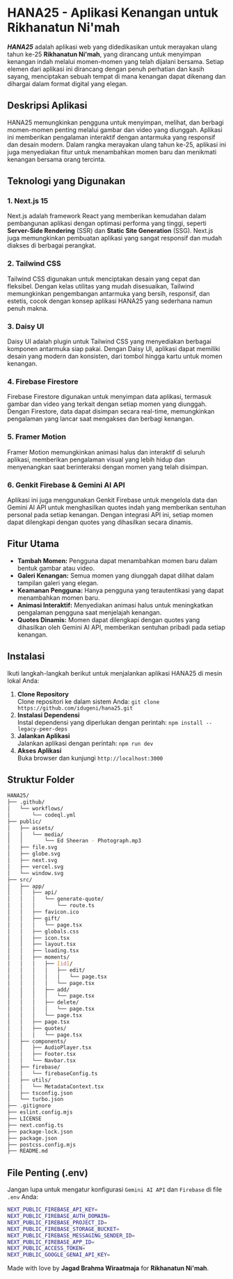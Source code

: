 # HANA25 - Aplikasi Kenangan untuk Rikhanatun Ni'mah

_**HANA25**_ adalah aplikasi web yang didedikasikan untuk merayakan ulang tahun ke-25 **Rikhanatun Ni'mah**, yang dirancang untuk menyimpan kenangan indah melalui momen-momen yang telah dijalani bersama. Setiap elemen dari aplikasi ini dirancang dengan penuh perhatian dan kasih sayang, menciptakan sebuah tempat di mana kenangan dapat dikenang dan dihargai dalam format digital yang elegan.

## Deskripsi Aplikasi

HANA25 memungkinkan pengguna untuk menyimpan, melihat, dan berbagi momen-momen penting melalui gambar dan video yang diunggah. Aplikasi ini memberikan pengalaman interaktif dengan antarmuka yang responsif dan desain modern. Dalam rangka merayakan ulang tahun ke-25, aplikasi ini juga menyediakan fitur untuk menambahkan momen baru dan menikmati kenangan bersama orang tercinta.

## Teknologi yang Digunakan

### 1\. **Next.js 15**

Next.js adalah framework React yang memberikan kemudahan dalam pembangunan aplikasi dengan optimasi performa yang tinggi, seperti **Server-Side Rendering** (SSR) dan **Static Site Generation** (SSG). Next.js juga memungkinkan pembuatan aplikasi yang sangat responsif dan mudah diakses di berbagai perangkat.

### 2\. **Tailwind CSS**

Tailwind CSS digunakan untuk menciptakan desain yang cepat dan fleksibel. Dengan kelas utilitas yang mudah disesuaikan, Tailwind memungkinkan pengembangan antarmuka yang bersih, responsif, dan estetis, cocok dengan konsep aplikasi HANA25 yang sederhana namun penuh makna.

### 3\. **Daisy UI**

Daisy UI adalah plugin untuk Tailwind CSS yang menyediakan berbagai komponen antarmuka siap pakai. Dengan Daisy UI, aplikasi dapat memiliki desain yang modern dan konsisten, dari tombol hingga kartu untuk momen kenangan.

### 4\. **Firebase Firestore**

Firebase Firestore digunakan untuk menyimpan data aplikasi, termasuk gambar dan video yang terkait dengan setiap momen yang diunggah. Dengan Firestore, data dapat disimpan secara real-time, memungkinkan pengalaman yang lancar saat mengakses dan berbagi kenangan.

### 5\. **Framer Motion**

Framer Motion memungkinkan animasi halus dan interaktif di seluruh aplikasi, memberikan pengalaman visual yang lebih hidup dan menyenangkan saat berinteraksi dengan momen yang telah disimpan.

### 6\. **Genkit Firebase & Gemini AI API**

Aplikasi ini juga menggunakan Genkit Firebase untuk mengelola data dan Gemini AI API untuk menghasilkan quotes indah yang memberikan sentuhan personal pada setiap kenangan. Dengan integrasi API ini, setiap momen dapat dilengkapi dengan quotes yang dihasilkan secara dinamis.

## Fitur Utama

* **Tambah Momen:** Pengguna dapat menambahkan momen baru dalam bentuk gambar atau video.
* **Galeri Kenangan:** Semua momen yang diunggah dapat dilihat dalam tampilan galeri yang elegan.
* **Keamanan Pengguna:** Hanya pengguna yang terautentikasi yang dapat menambahkan momen baru.
* **Animasi Interaktif:** Menyediakan animasi halus untuk meningkatkan pengalaman pengguna saat menjelajah kenangan.
* **Quotes Dinamis:** Momen dapat dilengkapi dengan quotes yang dihasilkan oleh Gemini AI API, memberikan sentuhan pribadi pada setiap kenangan.

## Instalasi

Ikuti langkah-langkah berikut untuk menjalankan aplikasi HANA25 di mesin lokal Anda:

1. **Clone Repository**  
    Clone repositori ke dalam sistem Anda: `git clone https://github.com/idugeni/hana25.git`
2. **Instalasi Dependensi**  
    Instal dependensi yang diperlukan dengan perintah: `npm install --legacy-peer-deps`
3. **Jalankan Aplikasi**  
    Jalankan aplikasi dengan perintah: `npm run dev`
4. **Akses Aplikasi**  
    Buka browser dan kunjungi `http://localhost:3000`

## Struktur Folder

```bash
HANA25/
├── .github/
│   └── workflows/
│       └── codeql.yml
├── public/
│   ├── assets/
│   │   └── media/
│   │       └── Ed Sheeran - Photograph.mp3
│   ├── file.svg
│   ├── globe.svg
│   ├── next.svg
│   ├── vercel.svg
│   └── window.svg
├── src/
│   ├── app/
│   │   ├── api/
│   │   │   └── generate-quote/
│   │   │       └── route.ts
│   │   ├── favicon.ico
│   │   ├── gift/
│   │   │   └── page.tsx
│   │   ├── globals.css
│   │   ├── icon.tsx
│   │   ├── layout.tsx
│   │   ├── loading.tsx
│   │   ├── moments/
│   │   │   ├── [id]/
│   │   │   │   ├── edit/
│   │   │   │   │   └── page.tsx
│   │   │   │   └── page.tsx
│   │   │   ├── add/
│   │   │   │   └── page.tsx
│   │   │   ├── delete/
│   │   │   │   └── page.tsx
│   │   │   └── page.tsx
│   │   ├── page.tsx
│   │   ├── quotes/
│   │   │   └── page.tsx
│   ├── components/
│   │   ├── AudioPlayer.tsx
│   │   ├── Footer.tsx
│   │   └── Navbar.tsx
│   ├── firebase/
│   │   └── firebaseConfig.ts
│   ├── utils/
│   │   └── MetadataContext.tsx
│   ├── tsconfig.json
│   └── turbo.json
├── .gitignore
├── eslint.config.mjs
├── LICENSE
├── next.config.ts
├── package-lock.json
├── package.json
├── postcss.config.mjs
├── README.md
```

## File Penting (.env)

Jangan lupa untuk mengatur konfigurasi `Gemini AI API` dan `Firebase` di file `.env` Anda:

```bash
NEXT_PUBLIC_FIREBASE_API_KEY=
NEXT_PUBLIC_FIREBASE_AUTH_DOMAIN=
NEXT_PUBLIC_FIREBASE_PROJECT_ID=
NEXT_PUBLIC_FIREBASE_STORAGE_BUCKET=
NEXT_PUBLIC_FIREBASE_MESSAGING_SENDER_ID=
NEXT_PUBLIC_FIREBASE_APP_ID=
NEXT_PUBLIC_ACCESS_TOKEN=
NEXT_PUBLIC_GOOGLE_GENAI_API_KEY=
```

Made with love by **Jagad Brahma Wiraatmaja** for **Rikhanatun Ni'mah**.
